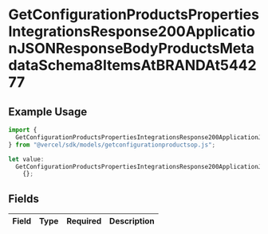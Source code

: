 # GetConfigurationProductsPropertiesIntegrationsResponse200ApplicationJSONResponseBodyProductsMetadataSchema8ItemsAtBRANDAt544277

## Example Usage

```typescript
import {
  GetConfigurationProductsPropertiesIntegrationsResponse200ApplicationJSONResponseBodyProductsMetadataSchema8ItemsAtBRANDAt544277,
} from "@vercel/sdk/models/getconfigurationproductsop.js";

let value:
  GetConfigurationProductsPropertiesIntegrationsResponse200ApplicationJSONResponseBodyProductsMetadataSchema8ItemsAtBRANDAt544277 =
    {};
```

## Fields

| Field       | Type        | Required    | Description |
| ----------- | ----------- | ----------- | ----------- |